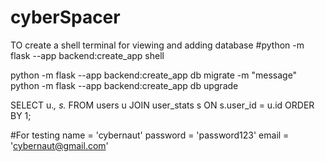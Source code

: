 # cyberSpacer


TO create a shell terminal for viewing and adding database 
#python -m flask --app backend:create_app shell

python -m flask --app backend:create_app db migrate -m "message"
python -m flask --app backend:create_app db upgrade

SELECT u.*, s.*
FROM users u
JOIN user_stats s ON s.user_id = u.id
ORDER BY 1;

#For testing name = 'cybernaut' password = 'password123' email = 'cybernaut@gmail.com'
